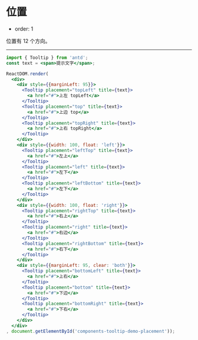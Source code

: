 # 位置

- order: 1

位置有 12 个方向。

---

````jsx
import { Tooltip } from 'antd';
const text = <span>提示文字</span>;

ReactDOM.render(
  <div>
    <div style={{marginLeft: 95}}>
      <Tooltip placement="topLeft" title={text}>
        <a href="#">上左 topLeft</a>
      </Tooltip>
      <Tooltip placement="top" title={text}>
        <a href="#">上边 top</a>
      </Tooltip>
      <Tooltip placement="topRight" title={text}>
        <a href="#">上右 topRight</a>
      </Tooltip>
    </div>
    <div style={{width: 100, float: 'left'}}>
      <Tooltip placement="leftTop" title={text}>
        <a href="#">左上</a>
      </Tooltip>
      <Tooltip placement="left" title={text}>
        <a href="#">左下</a>
      </Tooltip>
      <Tooltip placement="leftBottom" title={text}>
        <a href="#">左下</a>
      </Tooltip>
    </div>
    <div style={{width: 100, float: 'right'}}>
      <Tooltip placement="rightTop" title={text}>
        <a href="#">右上</a>
      </Tooltip>
      <Tooltip placement="right" title={text}>
        <a href="#">右边</a>
      </Tooltip>
      <Tooltip placement="rightBottom" title={text}>
        <a href="#">右下</a>
      </Tooltip>
    </div>
    <div style={{marginLeft: 95, clear: 'both'}}>
      <Tooltip placement="bottomLeft" title={text}>
        <a href="#">上右</a>
      </Tooltip>
      <Tooltip placement="bottom" title={text}>
        <a href="#">下边</a>
      </Tooltip>
      <Tooltip placement="bottomRight" title={text}>
        <a href="#">下右</a>
      </Tooltip>
    </div>
  </div>
, document.getElementById('components-tooltip-demo-placement'));
````

<style>
#components-tooltip-demo-placement a {
  display: inline-block;
  line-height: 32px;
  height: 32px;
  width: 90px;
  font-size: 12px;
  text-align: center;
  background: #f5f5f5;
  margin-right: 1em;
  margin-bottom: 1em;
  border-radius: 6px;
}
</style>
